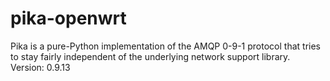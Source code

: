 pika-openwrt
============

Pika is a pure-Python implementation of the AMQP 0-9-1 protocol that tries to stay fairly independent of the underlying network support library. 
Version: 0.9.13
